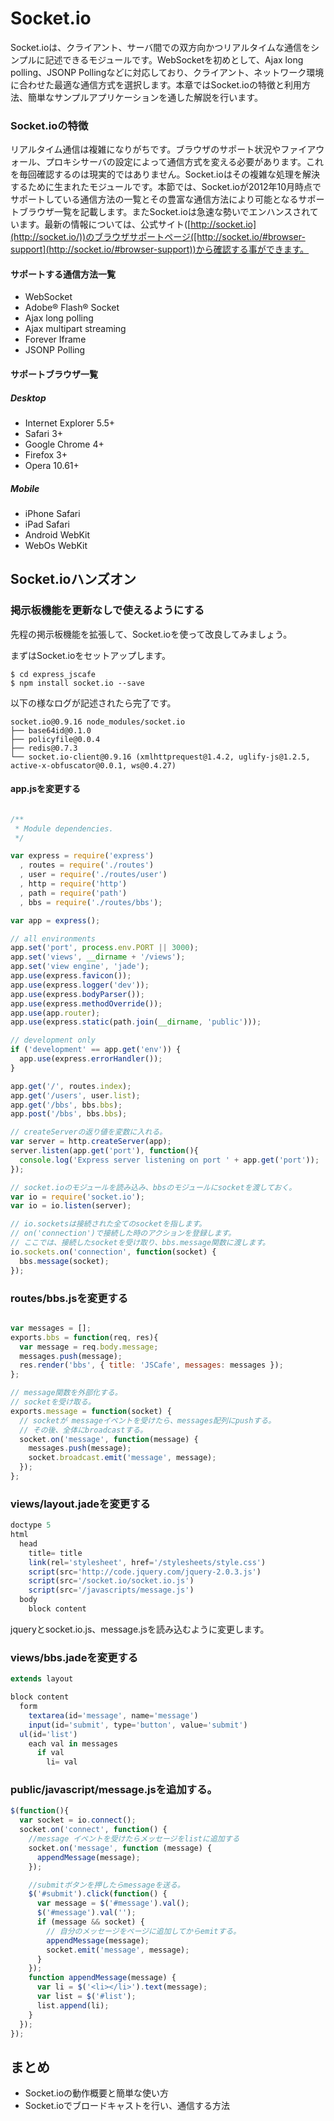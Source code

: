 Socket.io
================

Socket.ioは、クライアント、サーバ間での双方向かつリアルタイムな通信をシンプルに記述できるモジュールです。WebSocketを初めとして、Ajax long polling、JSONP Pollingなどに対応しており、クライアント、ネットワーク環境に合わせた最適な通信方式を選択します。本章ではSocket.ioの特徴と利用方法、簡単なサンプルアプリケーションを通した解説を行います。

### Socket.ioの特徴

リアルタイム通信は複雑になりがちです。ブラウザのサポート状況やファイアウォール、プロキシサーバの設定によって通信方式を変える必要があります。これを毎回確認するのは現実的ではありません。Socket.ioはその複雑な処理を解決するために生まれたモジュールです。本節では、Socket.ioが2012年10月時点でサポートしている通信方法の一覧とその豊富な通信方法により可能となるサポートブラウザ一覧を記載します。またSocket.ioは急速な勢いでエンハンスされています。最新の情報については、公式サイト([http://socket.io](http://socket.io/))のブラウザサポートページ([http://socket.io/#browser-support](http://socket.io/#browser-support))から確認する事ができます。

#### サポートする通信方法一覧

- WebSocket
- Adobe&reg; Flash&reg; Socket
- Ajax long polling
- Ajax multipart streaming
- Forever Iframe
- JSONP Polling

#### サポートブラウザ一覧


##### Desktop

- Internet Explorer 5.5+
- Safari 3+
- Google Chrome 4+
- Firefox 3+
- Opera 10.61+

##### Mobile

- iPhone Safari
- iPad Safari
- Android WebKit
- WebOs WebKit

Socket.ioハンズオン
------------------

### 掲示板機能を更新なしで使えるようにする

先程の掲示板機能を拡張して、Socket.ioを使って改良してみましょう。

まずはSocket.ioをセットアップします。

```shell
$ cd express_jscafe
$ npm install socket.io --save
```

以下の様なログが記述されたら完了です。

```shell
socket.io@0.9.16 node_modules/socket.io
├── base64id@0.1.0
├── policyfile@0.0.4
├── redis@0.7.3
└── socket.io-client@0.9.16 (xmlhttprequest@1.4.2, uglify-js@1.2.5, active-x-obfuscator@0.0.1, ws@0.4.27)
```

#### app.jsを変更する


```js

/**
 * Module dependencies.
 */

var express = require('express')
  , routes = require('./routes')
  , user = require('./routes/user')
  , http = require('http')
  , path = require('path')
  , bbs = require('./routes/bbs');

var app = express();

// all environments
app.set('port', process.env.PORT || 3000);
app.set('views', __dirname + '/views');
app.set('view engine', 'jade');
app.use(express.favicon());
app.use(express.logger('dev'));
app.use(express.bodyParser());
app.use(express.methodOverride());
app.use(app.router);
app.use(express.static(path.join(__dirname, 'public')));

// development only
if ('development' == app.get('env')) {
  app.use(express.errorHandler());
}

app.get('/', routes.index);
app.get('/users', user.list);
app.get('/bbs', bbs.bbs);
app.post('/bbs', bbs.bbs);

// createServerの返り値を変数に入れる。
var server = http.createServer(app);
server.listen(app.get('port'), function(){
  console.log('Express server listening on port ' + app.get('port'));
});

// socket.ioのモジュールを読み込み、bbsのモジュールにsocketを渡しておく。
var io = require('socket.io');
var io = io.listen(server);

// io.socketsは接続された全てのsocketを指します。
// on('connection')で接続した時のアクションを登録します。
// ここでは、接続したsocketを受け取り、bbs.message関数に渡します。
io.sockets.on('connection', function(socket) {
  bbs.message(socket);
});

```

### routes/bbs.jsを変更する

```js

var messages = [];
exports.bbs = function(req, res){
  var message = req.body.message;
  messages.push(message);
  res.render('bbs', { title: 'JSCafe', messages: messages });
};

// message関数を外部化する。
// socketを受け取る。
exports.message = function(socket) {
  // socketが messageイベントを受けたら、messages配列にpushする。
  // その後、全体にbroadcastする。
  socket.on('message', function(message) {
    messages.push(message);
    socket.broadcast.emit('message', message);
  });
};

```

### views/layout.jadeを変更する

```js
doctype 5
html
  head
    title= title
    link(rel='stylesheet', href='/stylesheets/style.css')
    script(src='http://code.jquery.com/jquery-2.0.3.js')
    script(src='/socket.io/socket.io.js')
    script(src='/javascripts/message.js')
  body
    block content
```

jqueryとsocket.io.js、message.jsを読み込むように変更します。

### views/bbs.jadeを変更する

```js
extends layout

block content
  form
    textarea(id='message', name='message')
    input(id='submit', type='button', value='submit')
  ul(id='list')
    each val in messages
      if val
        li= val
```

### public/javascript/message.jsを追加する。

```js
$(function(){
  var socket = io.connect();
  socket.on('connect', function() {
    //message イベントを受けたらメッセージをlistに追加する
    socket.on('message', function (message) {
      appendMessage(message);
    });

    //submitボタンを押したらmessageを送る。
    $('#submit').click(function() {
      var message = $('#message').val();
      $('#message').val('');
      if (message && socket) {
        // 自分のメッセージをページに追加してからemitする。
        appendMessage(message);
        socket.emit('message', message);
      }
    });
    function appendMessage(message) {
      var li = $('<li></li>').text(message);
      var list = $('#list');
      list.append(li);
    }
  });
});
```

まとめ
------

- Socket.ioの動作概要と簡単な使い方
- Socket.ioでブロードキャストを行い、通信する方法
